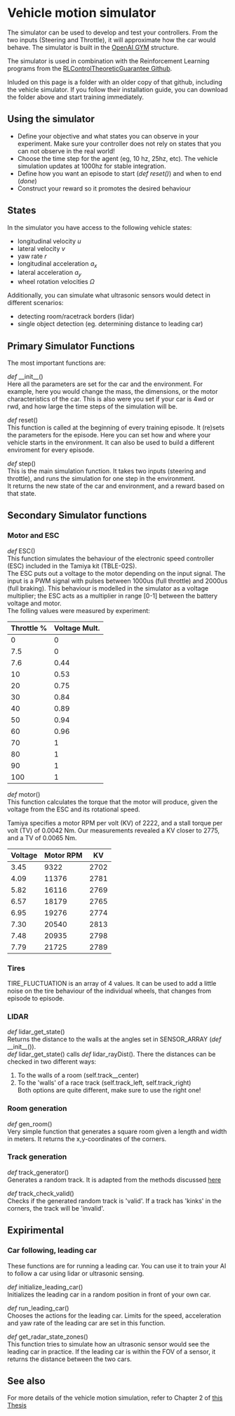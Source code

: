 # Vehicle motion simulator

The simulator can be used to develop and test your controllers. From the two inputs (Steering and Throttle), it will approximate how the car would behave. The simulator is built in the [OpenAI GYM](https://gym.openai.com/) structure.

The simulator is used in combination with the Reinforcement Learning programs from the [RLControlTheoreticGuarantee Github](https://github.com/RLControlTheoreticGuarantee/Guarantee_Learning_Control). 

Inluded on this page is a folder with an older copy of that github, including the vehicle simulator. 
If you follow their installation guide, you can download the folder above and start training immediately.


## Using the simulator
- Define your objective and what states you can observe in your experiment. Make sure your controller does not rely on states that you can not observe in the real world!
- Choose the time step for the agent (eg, 10 hz, 25hz, etc). The vehicle simulation updates at 1000hz for stable integration. 
- Define how you want an episode to start (*def reset()*) and when to end (*done*)
- Construct your reward so it promotes the desired behaviour


## States
In the simulator you have access to the following vehicle states:

- longitudinal velocity *u*
- lateral velocity *v*
- yaw rate *r*
- longitudinal acceleration *a<sub>x</sub>*
- lateral acceleration *a<sub>y</sub>*
- wheel rotation velocities *Ω* 

Additionally, you can simulate what ultrasonic sensors would detect in different scenarios:
- detecting room/racetrack borders (lidar)
- single object detection (eg. determining distance to leading car)


## Primary Simulator Functions
The most important functions are:

*def* \_\_init\_\_()\
Here all the parameters are set for the car and the environment. For example, here you would change the mass, the dimensions, or the motor characteristics of the car. This is also were you set if your car is 4wd or rwd, and how large the time steps of the simulation will be.

*def* reset()\
This function is called at the beginning of every training episode. It (re)sets the parameters for the episode. Here you can set how and where your vehicle starts in the environment. It can also be used to build a different enviroment for every episode.

*def* step()\
This is the main simulation function. It takes two inputs (steering and throttle), and runs the simulation for one step in the environment.  
It returns the new state of the car and environment, and a reward based on that state. 

## Secondary Simulator functions

### Motor and ESC
*def* ESC()\
This function simulates the behaviour of the electronic speed controller (ESC) included in the Tamiya kit (TBLE-02S).\
The ESC puts out a voltage to the motor depending on the input signal. The input is a PWM signal with pulses between 1000us (full throttle) and 2000us (full braking). This behaviour is modelled in the simulator as a voltage multiplier; the ESC acts as a multiplier in range [0-1] between the battery voltage and motor.\
The folling values were measured by experiment:

|Throttle %|Voltage Mult.|
|---|---|
|0|0|
|7.5|0|
|7.6|0.44|
|10|0.53|
|20|0.75|
|30|0.84|
|40|0.89|
|50|0.94|
|60|0.96|
|70|1|
|80|1|
|90|1|
|100|1|

*def* motor()\
This function calculates the torque that the motor will produce, given the voltage from the ESC and its rotational speed.

Tamiya specifies a motor RPM per volt (KV) of 2222, and a stall torque per volt (TV) of 0.0042 Nm. Our measurements revealed a KV closer to 2775, and a TV of 0.0065 Nm.

|Voltage|Motor RPM|KV|
|---|---|---|
|3.45|9322|2702|
|4.09|11376|2781|
|5.82|16116|2769|
|6.57|18179|2765|
|6.95|19276|2774|
|7.30|20540|2813|
|7.48|20935|2798|
|7.79|21725|2789|

### Tires
TIRE_FLUCTUATION is an array of 4 values. It can be used to add a little noise on the tire behaviour of the individual wheels, that changes from episode to episode.

### LIDAR
*def* lidar_get_state()\
Returns the distance to the walls at the angles set in SENSOR_ARRAY (*def* \_\_init\_\_()).\
*def* lidar_get_state() calls *def* lidar_rayDist(). There the distances can be checked in two different ways:
1. To the walls of a room (self.track__center)
2. To the 'walls' of a race track (self.track_left, self.track_right)\
Both options are quite different, make sure to use the right one!

### Room generation
*def* gen_room()\
Very simple function that generates a square room given a length and width in meters. It returns the x,y-coordinates of the corners.

### Track generation
*def* track_generator()\
Generates a random track. It is adapted from the methods discussed [here](http://blog.meltinglogic.com/2013/12/how-to-generate-procedural-racetracks/)

*def* track_check_valid()\
Checks if the generated random track is 'valid'. If a track has 'kinks' in the corners, the track will be 'invalid'. 


## Expirimental

### Car following, leading car
These functions are for running a leading car. You can use it to train your AI to follow a car using lidar or ultrasonic sensing.

*def* initialize_leading_car()\
Initializes the leading car in a random position in front of your own car.

*def* run_leading_car()\
Chooses the actions for the leading car. Limits for the speed, acceleration and yaw rate of the leading car are set in this function.

*def* get_radar_state_zones()\
This function tries to simulate how an ultrasonic sensor would see the leading car in practice. If the leading car is within the FOV of a sensor, it returns the distance between the two cars.  

## See also
For more details of the vehicle motion simulation, refer to Chapter 2 of [this Thesis](https://repository.tudelft.nl/islandora/object/uuid%3A7bedb60a-ced8-4fcf-97ca-80208861a413)

